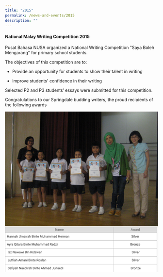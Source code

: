 ```yaml
---
title: "2015"
permalink: /news-and-events/2015
description: ""
---
```

  
#### National Malay Writing Competition 2015

  

Pusat Bahasa NUSA organized a National Writing Competition "Saya Boleh Mengarang" for primary school students.  
  
The objectives of this competition are to:  

*   Provide an opportunity for students to show their talent in writing  
    
*   Improve students' confidence in their writing  
    

Selected P2 and P3 students’ essays were submitted for this competition.  
  
Congratulations to our Springdale budding writers, the proud recipients of the following awards

![](/images/IMG_2552.jpeg)
![](/images/2013.png)
